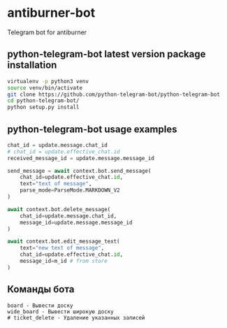 # antiburner-bot
Telegram bot for antiburner


## python-telegram-bot latest version package installation

```bash
virtualenv -p python3 venv
source venv/bin/activate
git clone https://github.com/python-telegram-bot/python-telegram-bot
cd python-telegram-bot/
python setup.py install
```

## python-telegram-bot usage examples

```python
chat_id = update.message.chat_id
# chat_id = update.effective_chat.id
received_message_id = update.message.message_id
```

```python
send_message = await context.bot.send_message(
	chat_id=update.effective_chat.id,
	text="text of message",
	parse_mode=ParseMode.MARKDOWN_V2
)
```

```python
await context.bot.delete_message(
	chat_id=update.message.chat_id,
	message_id=update.message.message_id
)
```

```python
await context.bot.edit_message_text(
	text="new text of message",
	chat_id=update.effective_chat.id,
	message_id=m_id # from store
)
```

## Команды бота

```
board - Вывести доску
wide_board - Вывести широкую доску
# ticket_delete - Удаление указанных записей
```
